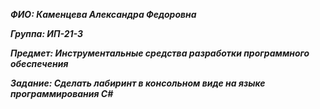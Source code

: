 ***ФИО: Каменцева Александра Федоровна***

***Группа: ИП-21-3***

***Предмет: Инструментальные средства разработки программного обеспечения***

***Задание: Сделать лабиринт в консольном виде на языке программирования C#***
